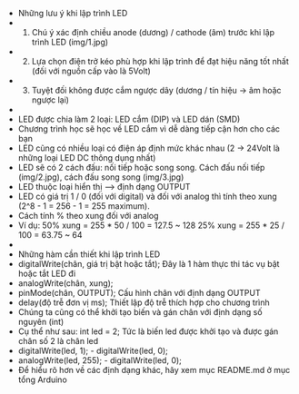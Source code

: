 *   Những lưu ý khi lập trình LED
*   1. Chú ý xác định chiều anode (dương) / cathode (âm) trước khi lập trình LED (img/1.jpg)
*   2. Lựa chọn điện trở kéo phù hợp khi lập trình để đạt hiệu năng tốt nhất (đối với nguồn cấp vào là 5Volt)
*   3. Tuyệt đối không được cắm ngược dây (dương / tín hiệu -> âm hoặc ngược lại)
*
*   LED được chia làm 2 loại: LED cắm (DIP) và LED dán (SMD)
*   Chương trình học sẽ học về LED cắm vì dễ dàng tiếp cận hơn cho các bạn
*   LED cũng có nhiều loại có điện áp định mức khác nhau (2 -> 24Volt là những loại LED DC thông dụng nhất)
*   LED sẽ có 2 cách đấu: nối tiếp hoặc song song. Cách đấu nối tiếp (img/2.jpg), cách đấu song song (img/3.jpg)
*   LED thuộc loại hiển thị --> định dạng OUTPUT
*   LED có giá trị 1 / 0 (đối với digital) và đối với analog thì tính theo xung (2^8 - 1 = 256 - 1 = 255 maximum).
*   Cách tính % theo xung đối với analog
*   Ví dụ: 50% xung = 255 * 50 / 100 = 127.5 ~ 128      25% xung = 255 * 25 / 100 = 63.75 ~ 64
*
*   Những hàm cần thiết khi lập trình LED
*   digitalWrite(chân, giá trị bật hoặc tắt);        Đây là 1 hàm thực thi tác vụ bật hoặc tắt LED đi
*   analogWrite(chân, xung);
*   pinMode(chân, OUTPUT);      Cấu hình chân với định dạng OUTPUT
*   delay(độ trễ đơn vị ms);    Thiết lập độ trễ thích hợp cho chương trình
*   Chúng ta cũng có thể khởi tạo biến và gán chân với định dạng số nguyên (int)
*   Cụ thể như sau:     int led = 2;        Tức là biến led được khởi tạo và được gán chân số 2 là chân led
*   digitalWrite(led, 1);   -   digitalWrite(led, 0);        
*   analogWrite(led, 255);   -   digitalWrite(led, 0);
*   Để hiểu rõ hơn về các định dạng khác, hãy xem mục README.md ở mục tổng Arduino